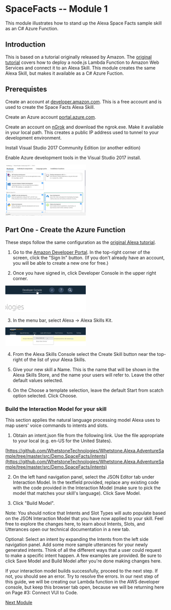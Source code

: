 # SpaceFacts -- Module 1

This module illustrates how to stand up the Alexa Space Facts sample skill as an C# Azure Function.

## Introduction

This is based on a tutorial originally released by Amazon. The [original tutorial](https://developer.amazon.com/alexa-skills-kit/tutorials/fact-skill-1) covers how to deploy a node.js Lambda Function to 
Amazon Web Services and connect it to an Alexa Skill. This module creates the same Alexa Skill, but makes it available as a C# Azure Fuction.

## Prerequistes

Create an account at [developer.amazon.com](https://developer.amazon.com). This is a free account and is used to create the Space Facts Alexa Skill. 

Create an Azure account [portal.azure.com](https://portal.azure.com).

Create an account on [nGrok](https://ngrok.com/) and download the ngrok.exe. Make it available in your local path. This creates a public IP address used to tunnel to your development environment.

Install Visual Studio 2017 Community Edition (or another edition)

Enable Azure development tools in the Visual Studio 2017 install.

 <img src="/docs/images/AzureDevTools.png?raw=true" width="50%">

## Part One - Create the Azure Function 

These steps follow the same configuration as the [original Alexa tutorial](https://developer.amazon.com/alexa-skills-kit/tutorials/fact-skill-1).

1. Go to the [Amazon Developer Portal](https://developer.amazon.com). In the top-right corner of the screen, click the "Sign In" button. (If you don't already have an account, you will be able to create a new one for free.)

2. Once you have signed in, click Developer Console in the upper right corner.

  <img src="/docs/images/AlexaSkillCreate01.png?raw=true" width="50%">

3. In the menu bar, select Alexa -> Alexa Skills Kit.

  <img src="/docs/images/AlexaSkillCreate02.png?raw=true" width="50%">

4. From the Alexa Skills Console select the Create Skill button near the top-right of the list of your Alexa Skills.

5. Give your new skill a Name. This is the name that will be shown in the Alexa Skills Store, and the name your users will refer to. Leave the other default values selected.

6. On the Choose a template selection, leave the default Start from scatch option selected. Click Choose.

### Build the Interaction Model for your skill

This section applies the natural language processing model Alexa uses to map users' voice commands to intents and slots. 

1. Obtain an intent.json file from the following link. Use the file appropriate to your local (e.g. en-US for the United States).

[https://github.com/WhetstoneTechnologies/Whetstone.Alexa.AdventureSample/tree/master/src/Demo.SpaceFacts/intents](https://github.com/WhetstoneTechnologies/Whetstone.Alexa.AdventureSample/tree/master/src/Demo.SpaceFacts/intents)

2.  On the left hand navigation panel, select the JSON Editor tab under Interaction Model. In the textfield provided, replace any existing code with the code provided in the Interaction Model (make sure to pick the model that matches your skill's language). Click Save Model.

3. Click "Build Model".

Note: You should notice that Intents and Slot Types will auto populate based on the JSON Interaction Model that you have now applied to your skill. Feel free to explore the changes here, to learn about Intents, Slots, and Utterances open our technical documentation in a new tab.

Optional: Select an intent by expanding the Intents from the left side navigation panel. Add some more sample utterances for your newly generated intents. Think of all the different ways that a user could request to make a specific intent happen. A few examples are provided. Be sure to click Save Model and Build Model after you're done making changes here.

If your interaction model builds successfully, proceed to the next step. If not, you should see an error. Try to resolve the errors. In our next step of this guide, we will be creating our Lambda function in the AWS developer console, but keep this browser tab open, because we will be returning here on Page #3: Connect VUI to Code.

[Next Module](/docs/spacefactstutorial/SpaceFactsTutorial02.md)
